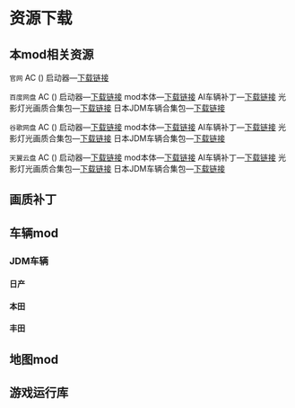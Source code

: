 # 资源下载

## 本mod相关资源

`官网`
AC () 启动器—[下载链接]()

`百度网盘`
AC () 启动器—[下载链接]()
mod本体—[下载链接]()
AI车辆补丁—[下载链接]()
光影灯光画质合集包—[下载链接]()
日本JDM车辆合集包—[下载链接]()

`谷歌网盘`
AC () 启动器—[下载链接]()
mod本体—[下载链接]()
AI车辆补丁—[下载链接]()
光影灯光画质合集包—[下载链接]()
日本JDM车辆合集包—[下载链接]()

`天翼云盘`
AC () 启动器—[下载链接]()
mod本体—[下载链接]()
AI车辆补丁—[下载链接]()
光影灯光画质合集包—[下载链接]()
日本JDM车辆合集包—[下载链接]()


## 画质补丁

## 车辆mod

### JDM车辆

#### 日产
#### 本田

#### 丰田
## 地图mod

## 游戏运行库